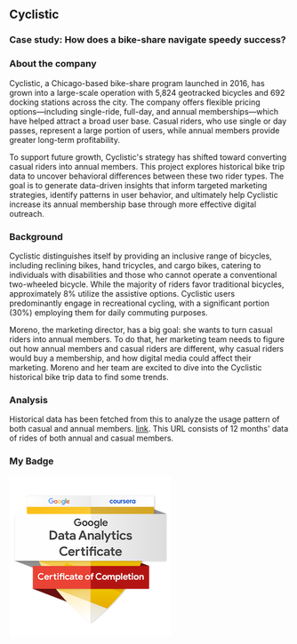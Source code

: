 
## Cyclistic 

### Case study: How does a bike-share navigate speedy success?

### About the company
Cyclistic, a Chicago-based bike-share program launched in 2016, has grown into a large-scale operation with 5,824 geotracked bicycles and 692 docking stations across the city. The company offers flexible pricing options—including single-ride, full-day, and annual memberships—which have helped attract a broad user base. Casual riders, who use single or day passes, represent a large portion of users, while annual members provide greater long-term profitability.

To support future growth, Cyclistic's strategy has shifted toward converting casual riders into annual members. This project explores historical bike trip data to uncover behavioral differences between these two rider types. The goal is to generate data-driven insights that inform targeted marketing strategies, identify patterns in user behavior, and ultimately help Cyclistic increase its annual membership base through more effective digital outreach.

### Background

Cyclistic distinguishes itself by providing an inclusive range of bicycles, including reclining bikes, hand tricycles, and cargo bikes, catering to individuals with disabilities and those who cannot operate a conventional two-wheeled bicycle. While the majority of riders favor traditional bicycles, approximately 8% utilize the assistive options. Cyclistic users predominantly engage in recreational cycling, with a significant portion (30%) employing them for daily commuting purposes.

Moreno, the marketing director, has a big goal: she wants to turn casual riders into annual members. To do that, her marketing team needs to figure out how annual members and casual riders are different, why casual riders would buy a membership, and how digital media could affect their marketing. Moreno and her team are excited to dive into the Cyclistic historical bike trip data to find some trends.

### Analysis

Historical data has been fetched from this to analyze the usage pattern of both casual and annual members. [link](https://divvy-tripdata.s3.amazonaws.com/index.html). This URL consists of 12 months' data of rides of both annual and casual members.

### My Badge
![cert](./prof-cert.png)
